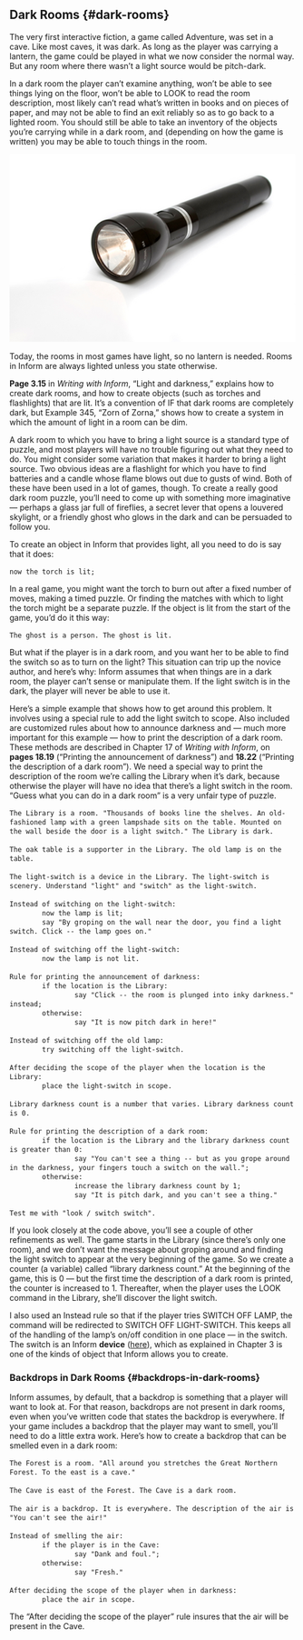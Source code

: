 ## Dark Rooms {#dark-rooms}

The very first interactive fiction, a game called Adventure, was set in a cave. Like most caves, it was dark. As long as the player was carrying a lantern, the game could be played in what we now consider the normal way. But any room where there wasn’t a light source would be pitch-dark.

In a dark room the player can’t examine anything, won’t be able to see things lying on the floor, won’t be able to LOOK to read the room description, most likely can’t read what’s written in books and on pieces of paper, and may not be able to find an exit reliably so as to go back to a lighted room. You should still be able to take an inventory of the objects you’re carrying while in a dark room, and (depending on how the game is written) you may be able to touch things in the room.

![](../assets/graphics29.jpg)

Today, the rooms in most games have light, so no lantern is needed. Rooms in Inform are always lighted unless you state otherwise.

**Page 3.15** in _Writing with Inform_, “Light and darkness,” explains how to create dark rooms, and how to create objects (such as torches and flashlights) that are lit. It’s a convention of IF that dark rooms are completely dark, but Example 345, “Zorn of Zorna,” shows how to create a system in which the amount of light in a room can be dim.

A dark room to which you have to bring a light source is a standard type of puzzle, and most players will have no trouble figuring out what they need to do. You might consider some variation that makes it harder to bring a light source. Two obvious ideas are a flashlight for which you have to find batteries and a candle whose flame blows out due to gusts of wind. Both of these have been used in a lot of games, though. To create a really good dark room puzzle, you’ll need to come up with something more imaginative — perhaps a glass jar full of fireflies, a secret lever that opens a louvered skylight, or a friendly ghost who glows in the dark and can be persuaded to follow you.

To create an object in Inform that provides light, all you need to do is say that it does:

```inform7
now the torch is lit;
```

In a real game, you might want the torch to burn out after a fixed number of moves, making a timed puzzle. Or finding the matches with which to light the torch might be a separate puzzle. If the object is lit from the start of the game, you’d do it this way:

```inform7
The ghost is a person. The ghost is lit.
```

But what if the player is in a dark room, and you want her to be able to find the switch so as to turn on the light? This situation can trip up the novice author, and here’s why: Inform assumes that when things are in a dark room, the player can’t sense or manipulate them. If the light switch is in the dark, the player will never be able to use it.

Here’s a simple example that shows how to get around this problem. It involves using a special rule to add the light switch to scope. Also included are customized rules about how to announce darkness and — much more important for this example — how to print the description of a dark room. These methods are described in Chapter 17 of _Writing with Inform_, on **pages 18.19** (“Printing the announcement of darkness”) and **18.22** (“Printing the description of a dark room”). We need a special way to print the description of the room we’re calling the Library when it’s dark, because otherwise the player will have no idea that there’s a light switch in the room. “Guess what you can do in a dark room” is a very unfair type of puzzle.

```inform7
The Library is a room. "Thousands of books line the shelves. An old-fashioned lamp with a green lampshade sits on the table. Mounted on the wall beside the door is a light switch." The Library is dark.

The oak table is a supporter in the Library. The old lamp is on the table.

The light-switch is a device in the Library. The light-switch is scenery. Understand "light" and "switch" as the light-switch.

Instead of switching on the light-switch:
        now the lamp is lit;
        say "By groping on the wall near the door, you find a light switch. Click -- the lamp goes on."

Instead of switching off the light-switch:
        now the lamp is not lit.

Rule for printing the announcement of darkness:
        if the location is the Library:
                say "Click -- the room is plunged into inky darkness." instead;
        otherwise:
                say "It is now pitch dark in here!"

Instead of switching off the old lamp:
        try switching off the light-switch.

After deciding the scope of the player when the location is the Library:
        place the light-switch in scope.

Library darkness count is a number that varies. Library darkness count is 0.

Rule for printing the description of a dark room:
        if the location is the Library and the library darkness count is greater than 0:
                say "You can't see a thing -- but as you grope around in the darkness, your fingers touch a switch on the wall.";
        otherwise:
                increase the library darkness count by 1;
                say "It is pitch dark, and you can't see a thing."

Test me with "look / switch switch".
```

If you look closely at the code above, you’ll see a couple of other refinements as well. The game starts in the Library (since there’s only one room), and we don’t want the message about groping around and finding the light switch to appear at the very beginning of the game. So we create a counter (a variable) called “library darkness count.” At the beginning of the game, this is 0 — but the first time the description of a dark room is printed, the counter is increased to 1\. Thereafter, when the player uses the LOOK command in the Library, she’ll discover the light switch.

I also used an Instead rule so that if the player tries SWITCH OFF LAMP, the command will be redirected to SWITCH OFF LIGHT-SWITCH. This keeps all of the handling of the lamp’s on/off condition in one place — in the switch. The switch is an Inform **device** ([here](../chapter_3_things/mechanical_marvels.md#mechanical-marvels)), which as explained in Chapter 3 is one of the kinds of object that Inform allows you to create.

### Backdrops in Dark Rooms {#backdrops-in-dark-rooms}

Inform assumes, by default, that a backdrop is something that a player will want to look at. For that reason, backdrops are not present in dark rooms, even when you’ve written code that states the backdrop is everywhere. If your game includes a backdrop that the player may want to smell, you’ll need to do a little extra work. Here’s how to create a backdrop that can be smelled even in a dark room:

```inform7
The Forest is a room. "All around you stretches the Great Northern Forest. To the east is a cave."

The Cave is east of the Forest. The Cave is a dark room.

The air is a backdrop. It is everywhere. The description of the air is "You can't see the air!"

Instead of smelling the air:
        if the player is in the Cave:
                say "Dank and foul.";
        otherwise:
                say "Fresh."

After deciding the scope of the player when in darkness:
        place the air in scope.
```

The “After deciding the scope of the player” rule insures that the air will be present in the Cave.
